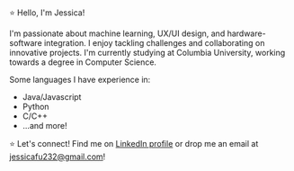 <!--
**jessicafu232/jessicafu232** is a ✨ _special_ ✨ repository because its `README.md` (this file) appears on your GitHub profile.

Here are some ideas to get you started:

- 🔭 I’m currently working on ...
- 🌱 I’m currently learning ...
- 👯 I’m looking to collaborate on ...
- 🤔 I’m looking for help with ...
- 💬 Ask me about ...
- 📫 How to reach me: ...
- 😄 Pronouns: ...
- ⚡ Fun fact: ...
-->

⭐ Hello, I'm Jessica!

I'm passionate about machine learning, UX/UI design, and hardware-software integration. I enjoy tackling challenges and collaborating on innovative projects.
I'm currently studying at Columbia University, working towards a degree in Computer Science.

Some languages I have experience in:
* Java/Javascript
* Python
* C/C++
* ...and more!

⭐ Let's connect! Find me on [LinkedIn profile](https://www.linkedin.com/in/jessica-t-fu/) or drop me an email at jessicafu232@gmail.com!
